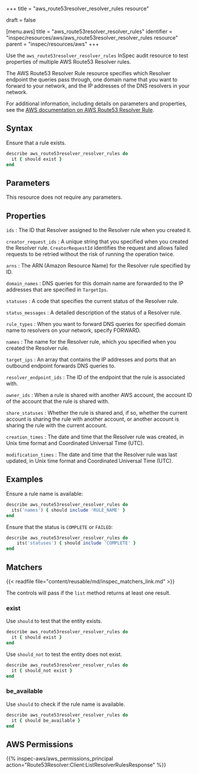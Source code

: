 +++
title = "aws_route53resolver_resolver_rules resource"

draft = false


[menu.aws]
title = "aws_route53resolver_resolver_rules"
identifier = "inspec/resources/aws/aws_route53resolver_resolver_rules resource"
parent = "inspec/resources/aws"
+++

Use the `aws_route53resolver_resolver_rules` InSpec audit resource to test properties of multiple AWS Route53 Resolver rules.

The AWS Route53 Resolver Rule resource specifies which Resolver endpoint the queries pass through, one domain name that you want to forward to your network, and the IP addresses of the DNS resolvers in your network.

For additional information, including details on parameters and properties, see the [AWS documentation on AWS Route53 Resolver Rule](https://docs.aws.amazon.com/AWSCloudFormation/latest/UserGuide/aws-resource-route53resolver-resolverrule.html).

## Syntax

Ensure that a rule exists.

```ruby
describe aws_route53resolver_resolver_rules do
  it { should exist }
end
```

## Parameters

This resource does not require any parameters.

## Properties

`ids`
: The ID that Resolver assigned to the Resolver rule when you created it.

`creator_request_ids`
: A unique string that you specified when you created the Resolver rule. `CreatorRequestId` identifies the request and allows failed requests to be retried without the risk of running the operation twice.

`arns`
: The ARN (Amazon Resource Name) for the Resolver rule specified by ID.

`domain_names`
: DNS queries for this domain name are forwarded to the IP addresses that are specified in `TargetIps`.

`statuses`
: A code that specifies the current status of the Resolver rule.

`status_messages`
: A detailed description of the status of a Resolver rule.

`rule_types`
: When you want to forward DNS queries for specified domain name to resolvers on your network, specify FORWARD.

`names`
: The name for the Resolver rule, which you specified when you created the Resolver rule.

`target_ips`
: An array that contains the IP addresses and ports that an outbound endpoint forwards DNS queries to.

`resolver_endpoint_ids`
: The ID of the endpoint that the rule is associated with.

`owner_ids`
: When a rule is shared with another AWS account, the account ID of the account that the rule is shared with.

`share_statuses`
: Whether the rule is shared and, if so, whether the current account is sharing the rule with another account, or another account is sharing the rule with the current account.

`creation_times`
: The date and time that the Resolver rule was created, in Unix time format and Coordinated Universal Time (UTC).

`modification_times`
: The date and time that the Resolver rule was last updated, in Unix time format and Coordinated Universal Time (UTC).

## Examples

Ensure a rule name is available:

```ruby
describe aws_route53resolver_resolver_rules do
  its('names') { should include 'RULE_NAME' }
end
```

Ensure that the status is `COMPLETE` or `FAILED`:

```ruby
describe aws_route53resolver_resolver_rules do
    its('statuses') { should include 'COMPLETE' }
end
```

## Matchers

{{< readfile file="content/reusable/md/inspec_matchers_link.md" >}}

The controls will pass if the `list` method returns at least one result.

### exist

Use `should` to test that the entity exists.

```ruby
describe aws_route53resolver_resolver_rules do
  it { should exist }
end
```

Use `should_not` to test the entity does not exist.

```ruby
describe aws_route53resolver_resolver_rules do
  it { should_not exist }
end
```

### be_available

Use `should` to check if the rule name is available.

```ruby
describe aws_route53resolver_resolver_rules do
  it { should be_available }
end
```

## AWS Permissions

{{% inspec-aws/aws_permissions_principal action="Route53Resolver:Client:ListResolverRulesResponse" %}}
